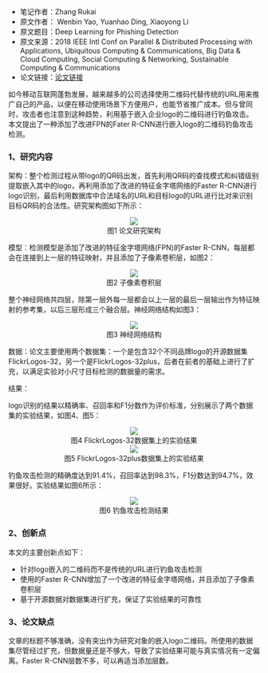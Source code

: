 -   笔记作者：Zhang Rukai
-   原文作者： Wenbin Yao, Yuanhao Ding, Xiaoyong Li
-   原文题目：Deep Learning for Phishing Detection
-   原文来源：2018 IEEE Intl Conf on Parallel & Distributed Processing with Applications, Ubiquitous Computing & Communications, Big Data & Cloud Computing, Social Computing & Networking, Sustainable Computing & Communications
-   论文链接：[论文链接](http://182.150.59.104:8888/https/77726476706e69737468656265737421f9f244993f20645f6c0dc7a59d50267b1ab4a9/stamp/stamp.jsp?tp=&arnumber=8672219)

如今移动互联网蓬勃发展，越来越多的公司选择使用二维码代替传统的URL用来推广自己的产品，以便在移动使用场景下方便用户，也能节省推广成本。但与曾同时，攻击者也注意到这种趋势，利用基于嵌入企业logo的二维码进行钓鱼攻击。本文提出了一种添加了改进FPN的Fater R-CNN进行嵌入logo的二维码钓鱼攻击检测。

### 1、研究内容

架构：整个检测过程从带logo的QR码出发，首先利用QR码的查找模式和纠错级别提取嵌入其中的logo，再利用添加了改进的特征金字塔网络的Faster R-CNN进行logo识别，最后利用数据库中合法域名的URL和目标logo的URL进行比对来识别目标QR码的合法性。研究架构图如下所示：

<div align=center><img src="http://m.qpic.cn/psc?/1e9d7ab3-d380-4dac-bbeb-131d4416bee9/OO0GOkEvd.dIewPrYqD0Dpj.xavVVMnKzbUqSWD9mYwqsGMwOXuzuPAxYi8dkuuaBF35LSgen4gDDwZv3VHn3Q!!/b&bo=zwQUAc8EFAEDCSw!&rf=viewer_4"></div>

<div align=center>图1 论文研究架构</div>

模型：检测模型是添加了改进的特征金字塔网络(FPN)的Faster R-CNN，每层都会在连接到上一层的特征映射，并且添加了子像素卷积层，如图2：

<div align=center><img src="http://m.qpic.cn/psc?/1e9d7ab3-d380-4dac-bbeb-131d4416bee9/gliYV*h0f2f2HjcOdYSYvXsDfejCJF26ObWyeui488dncpaEWg2PR1x3I.bp9uzG3oyfDimgFGCjf5*Goc3B.gK*12wZrANH92WN2KMzOcc!/b&bo=qARgAagEYAEDORw!&rf=viewer_4"></div>

<div align=center>图2 子像素卷积层</div>

整个神经网络共四层，除第一层外每一层都会以上一层的最后一层输出作为特征映射的参考集，以后三层形成三个融合层。神经网络结构如图3：

<div align=center><img src="http://m.qpic.cn/psc?/1e9d7ab3-d380-4dac-bbeb-131d4416bee9/gliYV*h0f2f2HjcOdYSYvXR9XaKbhVfWYKeblWqCE2Gby4Nfn4asJBf9ieRSonpk1FVs48mA0DQuXVBN87eVjyzRPSbim2Kvr5H9YnII2oU!/b&bo=hwP4AocD.AIDGTw!&rf=viewer_4"></div>

<div align=center>图3 神经网络结构</div>

数据：论文主要使用两个数据集：一个是包含32个不同品牌logo的开源数据集FlickrLogos-32，另一个是FlickrLogos-32plus，后者在前者的基础上进行了扩充，以满足实验对小尺寸目标检测的数据量的需求。

结果：

logo识别的结果以精确率、召回率和F1分数作为评价标准，分别展示了两个数据集的实验结果，如图4、图5：

<div align=center><img src="http://m.qpic.cn/psc?/1e9d7ab3-d380-4dac-bbeb-131d4416bee9/gliYV*h0f2f2HjcOdYSYvbzrnGllFvbMKoTEB8ihx9LnU1rArPoSI*2UYK0gELYKcf4mHftjshGgQ2.eeM80W..STBLZsdElYPzj3w1u1tg!/b&bo=UQPnAFED5wADGTw!&rf=viewer_4"></div>

<div align=center>图4 FlickrLogos-32数据集上的实验结果</div>

<div align=center><img src="http://m.qpic.cn/psc?/1e9d7ab3-d380-4dac-bbeb-131d4416bee9/gliYV*h0f2f2HjcOdYSYvV8*uO77Oyy8ld5ZftsGZtH.CEQ3AcCGl*PUsirvVrbcsnMpe.uGlGBvYf9MJhjHR2ZXsIj6.*26wquw.OJssyA!/b&bo=SwPlAEsD5QADGTw!&rf=viewer_4"></div>

<div align=center>图5 FlickrLogos-32plus数据集上的实验结果</div>

钓鱼攻击检测的精确度达到91.4%，召回率达到98.3%，F1分数达到94.7%，效果很好。实验结果如图6所示：

<div align=center><img src="http://m.qpic.cn/psc?/1e9d7ab3-d380-4dac-bbeb-131d4416bee9/OO0GOkEvd.dIewPrYqD0DthfJ.9CcEI1kxwzdhlfTsVGqjzLHAoHnnxdTjlT7ueMNNtyXW94n4HSTzeJ9SwHzg!!/b&bo=eAKaAHgCmgADCSw!&rf=viewer_4"></div>

<div align=center>图6 钓鱼攻击检测结果</div>

### 2、创新点

本文的主要创新点如下：

-   针对logo嵌入的二维码而不是传统的URL进行钓鱼攻击检测
-   使用的Faster R-CNN增加了一个改进的特征金字塔网络，并且添加了子像素卷积层
-   基于开源数据对数据集进行扩充，保证了实验结果的可靠性

### 3、论文缺点

文章的标题不够准确，没有突出作为研究对象的嵌入logo二维码。所使用的数据集尽管经过扩充，但数据量还是不够大，导致了实验结果可能与真实情况有一定偏离。Faster R-CNN层数不多，可以再适当添加层数。